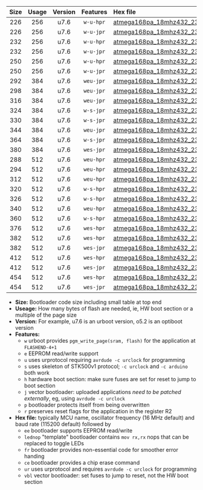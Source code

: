 |Size|Usage|Version|Features|Hex file|
|:-:|:-:|:-:|:-:|:--|
|226|256|u7.6|`w-u-hpr`|[atmega168pa_18mhz432_230400bps_ur.hex](https://raw.githubusercontent.com/stefanrueger/urboot/main//atmega168pa_18mhz432_230400bps_ur.hex)|
|226|256|u7.6|`w-u-jpr`|[atmega168pa_18mhz432_230400bps_ur_vbl.hex](https://raw.githubusercontent.com/stefanrueger/urboot/main//atmega168pa_18mhz432_230400bps_ur_vbl.hex)|
|232|256|u7.6|`w-u-hpr`|[atmega168pa_18mhz432_230400bps_lednop_ur.hex](https://raw.githubusercontent.com/stefanrueger/urboot/main//atmega168pa_18mhz432_230400bps_lednop_ur.hex)|
|232|256|u7.6|`w-u-jpr`|[atmega168pa_18mhz432_230400bps_lednop_ur_vbl.hex](https://raw.githubusercontent.com/stefanrueger/urboot/main//atmega168pa_18mhz432_230400bps_lednop_ur_vbl.hex)|
|250|256|u7.6|`w-u-hpr`|[atmega168pa_18mhz432_230400bps_lednop_fr_ur.hex](https://raw.githubusercontent.com/stefanrueger/urboot/main//atmega168pa_18mhz432_230400bps_lednop_fr_ur.hex)|
|250|256|u7.6|`w-u-jpr`|[atmega168pa_18mhz432_230400bps_lednop_fr_ur_vbl.hex](https://raw.githubusercontent.com/stefanrueger/urboot/main//atmega168pa_18mhz432_230400bps_lednop_fr_ur_vbl.hex)|
|292|384|u7.6|`weu-jpr`|[atmega168pa_18mhz432_230400bps_ee_ur_vbl.hex](https://raw.githubusercontent.com/stefanrueger/urboot/main//atmega168pa_18mhz432_230400bps_ee_ur_vbl.hex)|
|298|384|u7.6|`weu-jpr`|[atmega168pa_18mhz432_230400bps_ee_lednop_ur_vbl.hex](https://raw.githubusercontent.com/stefanrueger/urboot/main//atmega168pa_18mhz432_230400bps_ee_lednop_ur_vbl.hex)|
|316|384|u7.6|`weu-jpr`|[atmega168pa_18mhz432_230400bps_ee_lednop_fr_ur_vbl.hex](https://raw.githubusercontent.com/stefanrueger/urboot/main//atmega168pa_18mhz432_230400bps_ee_lednop_fr_ur_vbl.hex)|
|324|384|u7.6|`w-s-jpr`|[atmega168pa_18mhz432_230400bps_vbl.hex](https://raw.githubusercontent.com/stefanrueger/urboot/main//atmega168pa_18mhz432_230400bps_vbl.hex)|
|330|384|u7.6|`w-s-jpr`|[atmega168pa_18mhz432_230400bps_lednop_vbl.hex](https://raw.githubusercontent.com/stefanrueger/urboot/main//atmega168pa_18mhz432_230400bps_lednop_vbl.hex)|
|344|384|u7.6|`weu-jpr`|[atmega168pa_18mhz432_230400bps_ee_lednop_fr_ce_ur_vbl.hex](https://raw.githubusercontent.com/stefanrueger/urboot/main//atmega168pa_18mhz432_230400bps_ee_lednop_fr_ce_ur_vbl.hex)|
|364|384|u7.6|`w-s-jpr`|[atmega168pa_18mhz432_230400bps_lednop_fr_vbl.hex](https://raw.githubusercontent.com/stefanrueger/urboot/main//atmega168pa_18mhz432_230400bps_lednop_fr_vbl.hex)|
|380|384|u7.6|`wes-jpr`|[atmega168pa_18mhz432_230400bps_ee_vbl.hex](https://raw.githubusercontent.com/stefanrueger/urboot/main//atmega168pa_18mhz432_230400bps_ee_vbl.hex)|
|288|512|u7.6|`weu-hpr`|[atmega168pa_18mhz432_230400bps_ee_ur.hex](https://raw.githubusercontent.com/stefanrueger/urboot/main//atmega168pa_18mhz432_230400bps_ee_ur.hex)|
|294|512|u7.6|`weu-hpr`|[atmega168pa_18mhz432_230400bps_ee_lednop_ur.hex](https://raw.githubusercontent.com/stefanrueger/urboot/main//atmega168pa_18mhz432_230400bps_ee_lednop_ur.hex)|
|312|512|u7.6|`weu-hpr`|[atmega168pa_18mhz432_230400bps_ee_lednop_fr_ur.hex](https://raw.githubusercontent.com/stefanrueger/urboot/main//atmega168pa_18mhz432_230400bps_ee_lednop_fr_ur.hex)|
|320|512|u7.6|`w-s-hpr`|[atmega168pa_18mhz432_230400bps.hex](https://raw.githubusercontent.com/stefanrueger/urboot/main//atmega168pa_18mhz432_230400bps.hex)|
|326|512|u7.6|`w-s-hpr`|[atmega168pa_18mhz432_230400bps_lednop.hex](https://raw.githubusercontent.com/stefanrueger/urboot/main//atmega168pa_18mhz432_230400bps_lednop.hex)|
|340|512|u7.6|`weu-hpr`|[atmega168pa_18mhz432_230400bps_ee_lednop_fr_ce_ur.hex](https://raw.githubusercontent.com/stefanrueger/urboot/main//atmega168pa_18mhz432_230400bps_ee_lednop_fr_ce_ur.hex)|
|360|512|u7.6|`w-s-hpr`|[atmega168pa_18mhz432_230400bps_lednop_fr.hex](https://raw.githubusercontent.com/stefanrueger/urboot/main//atmega168pa_18mhz432_230400bps_lednop_fr.hex)|
|376|512|u7.6|`wes-hpr`|[atmega168pa_18mhz432_230400bps_ee.hex](https://raw.githubusercontent.com/stefanrueger/urboot/main//atmega168pa_18mhz432_230400bps_ee.hex)|
|382|512|u7.6|`wes-hpr`|[atmega168pa_18mhz432_230400bps_ee_lednop.hex](https://raw.githubusercontent.com/stefanrueger/urboot/main//atmega168pa_18mhz432_230400bps_ee_lednop.hex)|
|382|512|u7.6|`wes-jpr`|[atmega168pa_18mhz432_230400bps_ee_lednop_vbl.hex](https://raw.githubusercontent.com/stefanrueger/urboot/main//atmega168pa_18mhz432_230400bps_ee_lednop_vbl.hex)|
|412|512|u7.6|`wes-hpr`|[atmega168pa_18mhz432_230400bps_ee_lednop_fr.hex](https://raw.githubusercontent.com/stefanrueger/urboot/main//atmega168pa_18mhz432_230400bps_ee_lednop_fr.hex)|
|412|512|u7.6|`wes-jpr`|[atmega168pa_18mhz432_230400bps_ee_lednop_fr_vbl.hex](https://raw.githubusercontent.com/stefanrueger/urboot/main//atmega168pa_18mhz432_230400bps_ee_lednop_fr_vbl.hex)|
|454|512|u7.6|`wes-hpr`|[atmega168pa_18mhz432_230400bps_ee_lednop_fr_ce.hex](https://raw.githubusercontent.com/stefanrueger/urboot/main//atmega168pa_18mhz432_230400bps_ee_lednop_fr_ce.hex)|
|454|512|u7.6|`wes-jpr`|[atmega168pa_18mhz432_230400bps_ee_lednop_fr_ce_vbl.hex](https://raw.githubusercontent.com/stefanrueger/urboot/main//atmega168pa_18mhz432_230400bps_ee_lednop_fr_ce_vbl.hex)|

- **Size:** Bootloader code size including small table at top end
- **Useage:** How many bytes of flash are needed, ie, HW boot section or a multiple of the page size
- **Version:** For example, u7.6 is an urboot version, o5.2 is an optiboot version
- **Features:**
  + `w` urboot provides `pgm_write_page(sram, flash)` for the application at `FLASHEND-4+1`
  + `e` EEPROM read/write support
  + `u` uses urprotocol requiring `avrdude -c urclock` for programming
  + `s` uses skeleton of STK500v1 protocol; `-c urclock` and `-c arduino` both work
  + `h` hardware boot section: make sure fuses are set for reset to jump to boot section
  + `j` vector bootloader: uploaded applications *need to be patched externally*, eg, using `avrdude -c urclock`
  + `p` bootloader protects itself from being overwritten
  + `r` preserves reset flags for the application in the register R2
- **Hex file:** typically MCU name, oscillator frequency (16 MHz default) and baud rate (115200 default) followed by
  + `ee` bootloader supports EEPROM read/write
  + `lednop` "template" bootloader contains `mov rx,rx` nops that can be replaced to toggle LEDs
  + `fr` bootloader provides non-essential code for smoother error handing
  + `ce` bootloader provides a chip erase command
  + `ur` uses urprotocol and requires `avrdude -c urclock` for programming
  + `vbl` vector bootloader: set fuses to jump to reset, not the HW boot section
